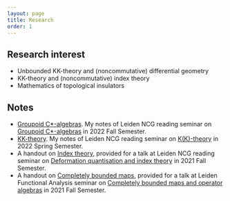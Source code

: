 ```yaml
---
layout: page
title: Research
order: 1
---
```


## Research interest

- Unbounded KK-theory and (noncommutative) differential geometry
- KK-theory and (noncommutative) index theory
- Mathematics of topological insulators

## Notes

- [Groupoid C\*-algebras](https://liyuezhao.github.io/notes/groupoid_note.pdf). My notes of Leiden NCG reading seminar on [Groupoid C\*-algebras](https://ncg-leiden.github.io/) in 2022 Fall Semester.
- [KK-theory](https://liyuezhao.github.io/notes/kk_note.pdf). My notes of Leiden NCG reading seminar on [K(K)-theory](https://liyuezhao.github.io/seminars/2022/KK-theory) in 2022 Spring Semester.
- A handout on [Index theory](https://liyuezhao.github.io/notes/index_theory_handout.pdf), provided for a talk at Leiden NCG reading seminar on [Deformation quantisation and index theory](https://pub.math.leidenuniv.nl/~aricif2/ncg_seminar.html) in 2021 Fall Semester.
- A handout on [Completely bounded maps](https://liyuezhao.github.io/notes/cb_maps_handout.pdf), provided for a talk at Leiden Functional Analysis seminar on [Completely bounded maps and operator algebras](https://www.math.leidenuniv.nl/~jeumfede/fasem_2021.html) in 2021 Fall Semester.